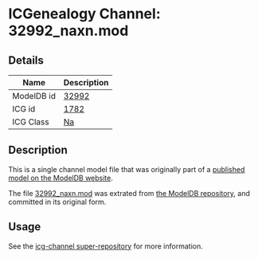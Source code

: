 # ICGenealogy Channel: 32992\_naxn.mod

## Details

Name | Description
---- | -----------
ModelDB id | [32992](http://senselab.med.yale.edu/ModelDB/ShowModel.cshtml?model=32992)
ICG id | [1782](http://icg.neurotheory.ox.ac.uk/channels/2/1782)
ICG Class | [Na](http://icg.neurotheory.ox.ac.uk/channels/2)

## Description

This is a single channel model file that was originally part of a [published model on the ModelDB website](http://senselab.med.yale.edu/mModelDB/ShowModel.cshtml?model=32992).

The file [32992\_naxn.mod](32992_naxn.mod) was extrated from [the ModelDB repository](http://senselab.med.yale.edu/ModelDB/ShowModel.cshtml?model=32992), and committed in its original form.

## Usage

See the [icg-channel super-repository](https://github.com/icgenealogy/icg-channels) for more information.